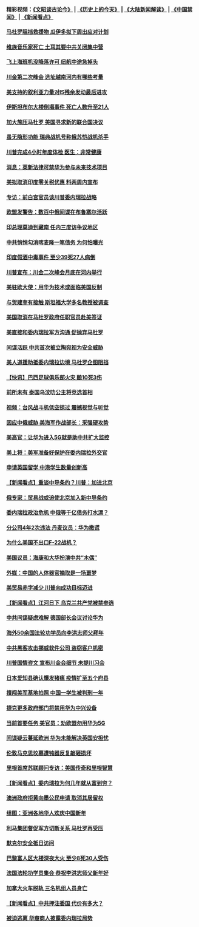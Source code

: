 #### 精彩视频：[《文昭谈古论今》](http://45.76.195.252/wenzhao) | [《历史上的今天》](http://45.76.195.252/today-in-history) | [《大陆新闻解读》](http://45.76.195.252/ntdtv-comedy) | [《中国禁闻》](http://45.76.195.252/ntdtv-news) | [《新闻看点》](http://45.76.195.252/news-insight) 

 #### [马杜罗阻挡救援物 瓜伊多拟下周出应对计划](../pages/nsc418/n11035966.md?t=02102131) 

#### [维族音乐家死亡 土耳其要中共关闭集中营](../pages/nsc418/n11035904.md?t=02102131) 

#### [飞上海班机没降落许可 纽航中途急掉头](../pages/nsc418/n11035882.md?t=02102131) 

#### [川金第二次峰会 选址越南河内有哪些考量](../pages/nsc418/n11034808.md?t=02102131) 

#### [美支持的叙利亚力量对IS残余发动最后进攻](../pages/nsc418/n11035640.md?t=02102131) 

#### [伊斯坦布尔大楼倒塌事件 死亡人数升至21人](../pages/nsc418/n11035758.md?t=02102131) 

#### [加大施压马杜罗 美国寻求新的联合国决议](../pages/nsc418/n11035619.md?t=02102131) 

#### [虽无隐形功能 瑞典战机号称俄苏恺战机杀手](../pages/nsc418/n11035282.md?t=02102131) 

#### [川普完成4小时年度体检 医生：非常健康](../pages/nsc418/n11034715.md?t=02102131) 

#### [消息：英新法律可禁华为参与未来技术项目](../pages/nsc418/n11034647.md?t=02102131) 

#### [美拟取消印度零关税优惠 料两周内宣布](../pages/nsc418/n11034785.md?t=02102131) 

#### [专访：前白宫官员谈川普委内瑞拉战略](../pages/nsc418/n11032742.md?t=02102131) 

#### [欧盟发警告：数百中俄间谍在布鲁塞尔活跃](../pages/nsc418/n11034561.md?t=02102131) 

#### [印总理莫迪到藏南 任内三度访争议地区](../pages/nsc418/n11034513.md?t=02102131) 

#### [中共悄悄勾消喀麦隆一笔债务 为何怕曝光](../pages/nsc418/n11029114.md?t=02102131) 

#### [印度假酒中毒事件 至少39死27人病倒](../pages/nsc418/n11034259.md?t=02102131) 

#### [川普宣布：川金二次峰会月底在河内举行](../pages/nsc418/n11034200.md?t=02102131) 

#### [美驻欧大使：用华为技术或面临美国反制](../pages/nsc418/n11033036.md?t=02102131) 

#### [与贺建奎有接触 斯坦福大学多名教授被调查](../pages/nsc418/n11033215.md?t=02102131) 

#### [美国取消在马杜罗政府任职官员赴美签证](../pages/nsc418/n11033030.md?t=02102131) 

#### [美直接和委内瑞拉军方沟通 促抛弃马杜罗](../pages/nsc418/n11032973.md?t=02102131) 

#### [间谍活跃 中共首次被立陶宛视为安全威胁](../pages/nsc418/n11032894.md?t=02102131) 

#### [美人道援助抵委内瑞拉边境 马杜罗企图阻挡](../pages/nsc418/n11032425.md?t=02102131) 

#### [【快讯】巴西足球俱乐部火灾 酿10死3伤](../pages/nsc418/n11032432.md?t=02102131) 

#### [前所未有 泰国乌汶叻公主将竞选首相](../pages/nsc418/n11032312.md?t=02102131) 

#### [视频：台风战斗机低空掠过 震撼视觉与听觉](../pages/nsc418/n11032320.md?t=02102131) 

#### [因应中俄威胁 美海军作战部长：采强硬攻势](../pages/nsc418/n11032214.md?t=02102131) 

#### [美高官：让华为进入5G就是助中共扩大监控](../pages/nsc418/n11031398.md?t=02102131) 

#### [美上将：美军准备好保护在委内瑞拉外交官](../pages/nsc418/n11031207.md?t=02102131) 

#### [申请英国留学 中港学生数量创新高](../pages/nsc418/n11031065.md?t=02102131) 

#### [【新闻看点】重谈中导条约？川普：加进北京](../pages/nsc418/n11031006.md?t=02102131) 

#### [俄专家：贸易战或迫使北京加入新中导条约](../pages/nsc418/n11031121.md?t=02102131) 

#### [委内瑞拉政治危机 中俄等千亿债务打水漂？](../pages/nsc418/n11030947.md?t=02102131) 

#### [分公司4年2次违法 丹麦议员：华为撒谎](../pages/nsc418/n11030843.md?t=02102131) 

#### [为什么美国不出口F-22战机？](../pages/nsc418/n11030207.md?t=02102131) 

#### [美国议员：海康和大华扮演中共“木偶”](../pages/nsc418/n11029708.md?t=02102131) 

#### [外媒：中国的人体器官摘取是一场噩梦](../pages/nsc418/n11028665.md?t=02102131) 

#### [美贸易赤字减少 川普向成功目标迈进](../pages/nsc418/n11028907.md?t=02102131) 

#### [【新闻看点】江河日下 乌克兰共产党被禁参选](../pages/nsc418/n11028799.md?t=02102131) 

#### [中共间谍疑虑难解 德国部长会议讨论华为](../pages/nsc418/n11028800.md?t=02102131) 

#### [海外50余国法轮功学员向李洪志师父拜年](../pages/nsc418/n11010610.md?t=02102131) 

#### [中共黑客攻击挪威软件公司 盗窃客户机密](../pages/nsc418/n11028364.md?t=02102131) 

#### [川普国情咨文 宣布川金会细节 未提川习会](../pages/nsc418/n11027745.md?t=02102131) 

#### [日本爱知县确认爆发猪瘟 疫情扩至五个府县](../pages/nsc418/n11027747.md?t=02102131) 

#### [擅闯美军基地拍照 中国一学生被判刑一年](../pages/nsc418/n11026750.md?t=02102131) 

#### [捷克更多政府部门将禁用华为中兴设备](../pages/nsc418/n11026591.md?t=02102131) 

#### [当前首要任务 美官员：劝欧盟勿用华为5G](../pages/nsc418/n11026496.md?t=02102131) 

#### [间谍疑云蔓延欧洲 华为未能解决英国安担忧](../pages/nsc418/n11026440.md?t=02102131) 

#### [伦敦马克思坟墓遭钝器反复敲砸损坏](../pages/nsc418/n11026332.md?t=02102131) 

#### [里根首席苏联顾问专访：美国传奇和里根智慧](../pages/nsc418/n10994668.md?t=02102131) 

#### [【新闻看点】委内瑞拉为何几年就从富到穷？](../pages/nsc418/n11026084.md?t=02102131) 

#### [澳洲政府拒黄向墨公民申请 取消其居留权](../pages/nsc418/n11026280.md?t=02102131) 

#### [组图：亚洲各地华人欢庆中国新年](../pages/nsc418/n11026068.md?t=02102131) 

#### [利马集团督促军方切断关系 马杜罗再受压](../pages/nsc418/n11026011.md?t=02102131) 

#### [默克尔安全抵日访问](../pages/nsc418/n11025775.md?t=02102131) 

#### [巴黎富人区大楼深夜大火 至少8死30人受伤](../pages/nsc418/n11025606.md?t=02102131) 

#### [法国法轮功学员集会 恭祝李洪志师父新年好](../pages/nsc418/n11024635.md?t=02102131) 

#### [加拿大火车脱轨 三名机组人员身亡](../pages/nsc418/n11025490.md?t=02102131) 

#### [【新闻看点】中共押注委国 代价有多大？](../pages/nsc418/n11024040.md?t=02102131) 

#### [被迫逃离 华裔商人披露委内瑞拉局势](../pages/nsc418/n11024109.md?t=02102131) 

